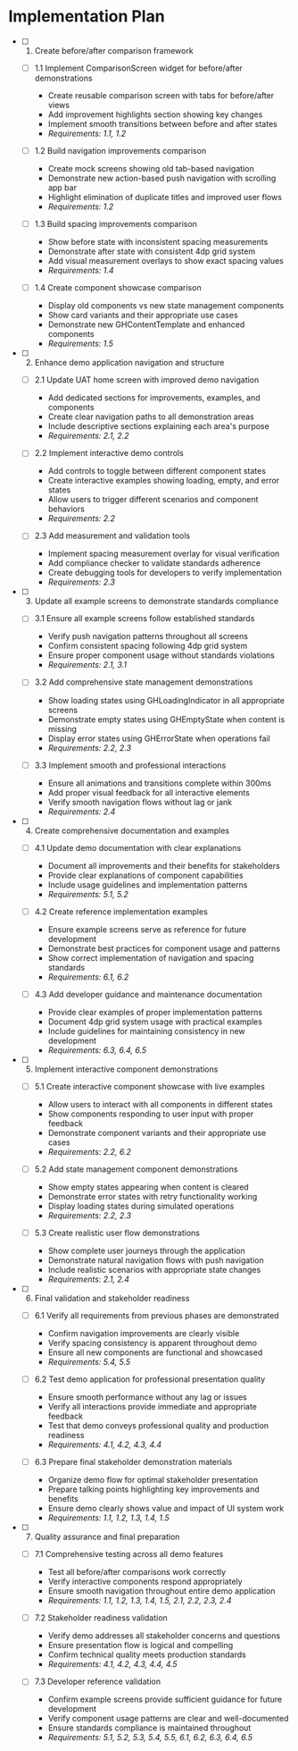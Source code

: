 # Implementation Plan

- [ ] 1. Create before/after comparison framework
  - [ ] 1.1 Implement ComparisonScreen widget for before/after demonstrations
    - Create reusable comparison screen with tabs for before/after views
    - Add improvement highlights section showing key changes
    - Implement smooth transitions between before and after states
    - _Requirements: 1.1, 1.2_
  
  - [ ] 1.2 Build navigation improvements comparison
    - Create mock screens showing old tab-based navigation
    - Demonstrate new action-based push navigation with scrolling app bar
    - Highlight elimination of duplicate titles and improved user flows
    - _Requirements: 1.2_
  
  - [ ] 1.3 Build spacing improvements comparison
    - Show before state with inconsistent spacing measurements
    - Demonstrate after state with consistent 4dp grid system
    - Add visual measurement overlays to show exact spacing values
    - _Requirements: 1.4_
  
  - [ ] 1.4 Create component showcase comparison
    - Display old components vs new state management components
    - Show card variants and their appropriate use cases
    - Demonstrate new GHContentTemplate and enhanced components
    - _Requirements: 1.5_

- [ ] 2. Enhance demo application navigation and structure
  - [ ] 2.1 Update UAT home screen with improved demo navigation
    - Add dedicated sections for improvements, examples, and components
    - Create clear navigation paths to all demonstration areas
    - Include descriptive sections explaining each area's purpose
    - _Requirements: 2.1, 2.2_
  
  - [ ] 2.2 Implement interactive demo controls
    - Add controls to toggle between different component states
    - Create interactive examples showing loading, empty, and error states
    - Allow users to trigger different scenarios and component behaviors
    - _Requirements: 2.2_
  
  - [ ] 2.3 Add measurement and validation tools
    - Implement spacing measurement overlay for visual verification
    - Add compliance checker to validate standards adherence
    - Create debugging tools for developers to verify implementation
    - _Requirements: 2.3_

- [ ] 3. Update all example screens to demonstrate standards compliance
  - [ ] 3.1 Ensure all example screens follow established standards
    - Verify push navigation patterns throughout all screens
    - Confirm consistent spacing following 4dp grid system
    - Ensure proper component usage without standards violations
    - _Requirements: 2.1, 3.1_
  
  - [ ] 3.2 Add comprehensive state management demonstrations
    - Show loading states using GHLoadingIndicator in all appropriate screens
    - Demonstrate empty states using GHEmptyState when content is missing
    - Display error states using GHErrorState when operations fail
    - _Requirements: 2.2, 2.3_
  
  - [ ] 3.3 Implement smooth and professional interactions
    - Ensure all animations and transitions complete within 300ms
    - Add proper visual feedback for all interactive elements
    - Verify smooth navigation flows without lag or jank
    - _Requirements: 2.4_

- [ ] 4. Create comprehensive documentation and examples
  - [ ] 4.1 Update demo documentation with clear explanations
    - Document all improvements and their benefits for stakeholders
    - Provide clear explanations of component capabilities
    - Include usage guidelines and implementation patterns
    - _Requirements: 5.1, 5.2_
  
  - [ ] 4.2 Create reference implementation examples
    - Ensure example screens serve as reference for future development
    - Demonstrate best practices for component usage and patterns
    - Show correct implementation of navigation and spacing standards
    - _Requirements: 6.1, 6.2_
  
  - [ ] 4.3 Add developer guidance and maintenance documentation
    - Provide clear examples of proper implementation patterns
    - Document 4dp grid system usage with practical examples
    - Include guidelines for maintaining consistency in new development
    - _Requirements: 6.3, 6.4, 6.5_

- [ ] 5. Implement interactive component demonstrations
  - [ ] 5.1 Create interactive component showcase with live examples
    - Allow users to interact with all components in different states
    - Show components responding to user input with proper feedback
    - Demonstrate component variants and their appropriate use cases
    - _Requirements: 2.2, 6.2_
  
  - [ ] 5.2 Add state management component demonstrations
    - Show empty states appearing when content is cleared
    - Demonstrate error states with retry functionality working
    - Display loading states during simulated operations
    - _Requirements: 2.2, 2.3_
  
  - [ ] 5.3 Create realistic user flow demonstrations
    - Show complete user journeys through the application
    - Demonstrate natural navigation flows with push navigation
    - Include realistic scenarios with appropriate state changes
    - _Requirements: 2.1, 2.4_

- [ ] 6. Final validation and stakeholder readiness
  - [ ] 6.1 Verify all requirements from previous phases are demonstrated
    - Confirm navigation improvements are clearly visible
    - Verify spacing consistency is apparent throughout demo
    - Ensure all new components are functional and showcased
    - _Requirements: 5.4, 5.5_
  
  - [ ] 6.2 Test demo application for professional presentation quality
    - Ensure smooth performance without any lag or issues
    - Verify all interactions provide immediate and appropriate feedback
    - Test that demo conveys professional quality and production readiness
    - _Requirements: 4.1, 4.2, 4.3, 4.4_
  
  - [ ] 6.3 Prepare final stakeholder demonstration materials
    - Organize demo flow for optimal stakeholder presentation
    - Prepare talking points highlighting key improvements and benefits
    - Ensure demo clearly shows value and impact of UI system work
    - _Requirements: 1.1, 1.2, 1.3, 1.4, 1.5_

- [ ] 7. Quality assurance and final preparation
  - [ ] 7.1 Comprehensive testing across all demo features
    - Test all before/after comparisons work correctly
    - Verify interactive components respond appropriately
    - Ensure smooth navigation throughout entire demo application
    - _Requirements: 1.1, 1.2, 1.3, 1.4, 1.5, 2.1, 2.2, 2.3, 2.4_
  
  - [ ] 7.2 Stakeholder readiness validation
    - Verify demo addresses all stakeholder concerns and questions
    - Ensure presentation flow is logical and compelling
    - Confirm technical quality meets production standards
    - _Requirements: 4.1, 4.2, 4.3, 4.4, 4.5_
  
  - [ ] 7.3 Developer reference validation
    - Confirm example screens provide sufficient guidance for future development
    - Verify component usage patterns are clear and well-documented
    - Ensure standards compliance is maintained throughout
    - _Requirements: 5.1, 5.2, 5.3, 5.4, 5.5, 6.1, 6.2, 6.3, 6.4, 6.5_